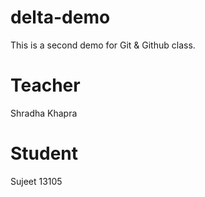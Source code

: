 # delta-demo
This is a second demo for Git &amp; Github class.

# Teacher
Shradha Khapra

# Student
Sujeet 13105